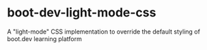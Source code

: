 # boot-dev-light-mode-css
A "light-mode" CSS implementation to override the default styling of boot.dev learning platform
